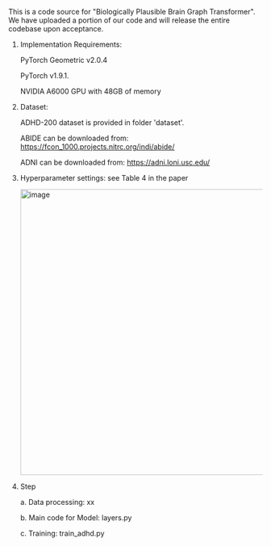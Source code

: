 
This is a code source for "Biologically Plausible Brain Graph Transformer". We have uploaded a portion of our code and will release the entire codebase upon acceptance.


1. Implementation Requirements:

    PyTorch Geometric v2.0.4
  
    PyTorch v1.9.1. 
  
    NVIDIA A6000 GPU with 48GB of memory

2. Dataset:

   ADHD-200 dataset is provided in folder 'dataset'.
   
   ABIDE can be downloaded from: https://fcon_1000.projects.nitrc.org/indi/abide/ 

   ADNI can be downloaded from: https://adni.loni.usc.edu/
   
4. Hyperparameter settings: see Table 4 in the paper

    <img width="567" alt="image" src="https://github.com/pcyyyy/Biologically-Plausible-Brain-Graph-Transformer/assets/43360332/9766bbe0-356c-47b0-94e2-f0d22c630cff">

 

4. Step
   
    a. Data processing: xx
   
    b. Main code for Model: layers.py
   
    c. Training: train_adhd.py 
   

   
